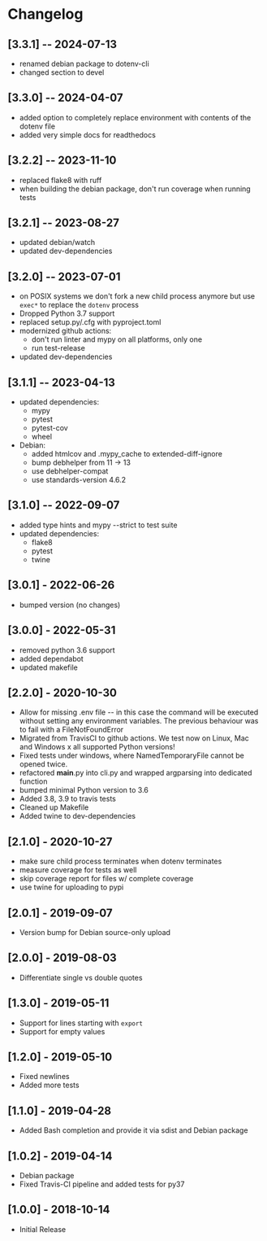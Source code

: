 # Changelog

## [3.3.1] -- 2024-07-13

* renamed debian package to dotenv-cli
* changed section to devel

## [3.3.0] -- 2024-04-07

* added option to completely replace environment with contents of the dotenv
  file
* added very simple docs for readthedocs

## [3.2.2] -- 2023-11-10

* replaced flake8 with ruff
* when building the debian package, don't run coverage when running tests

## [3.2.1] -- 2023-08-27

* updated debian/watch
* updated dev-dependencies

## [3.2.0] -- 2023-07-01

  * on POSIX systems we don't fork a new child process anymore but use `exec*`
    to replace the `dotenv` process
  * Dropped Python 3.7 support
  * replaced setup.py/.cfg with pyproject.toml
  * modernized github actions:
    * don't run linter and mypy on all platforms, only one
    * run test-release
  * updated dev-dependencies

## [3.1.1] -- 2023-04-13

* updated dependencies:
  * mypy
  * pytest
  * pytest-cov
  * wheel
* Debian:
  * added htmlcov and .mypy_cache to extended-diff-ignore
  * bump debhelper from 11 -> 13
  * use debhelper-compat
  * use standards-version 4.6.2

## [3.1.0] -- 2022-09-07

* added type hints and mypy --strict to test suite
* updated dependencies:
  * flake8
  * pytest
  * twine

## [3.0.1] - 2022-06-26

* bumped version (no changes)

## [3.0.0] - 2022-05-31

* removed python 3.6 support
* added dependabot
* updated makefile

## [2.2.0] - 2020-10-30

* Allow for missing .env file -- in this case the command will be executed
  without setting any environment variables. The previous behaviour was to
  fail with a FileNotFoundError
* Migrated from TravisCI to github actions. We test now on Linux, Mac and
  Windows x all supported Python versions!
* Fixed tests under windows, where NamedTemporaryFile cannot be opened twice.
* refactored __main__.py into cli.py and wrapped argparsing into dedicated
  function
* bumped minimal Python version to 3.6
* Added 3.8, 3.9 to travis tests
* Cleaned up Makefile
* Added twine to dev-dependencies

## [2.1.0] - 2020-10-27

* make sure child process terminates when dotenv terminates
* measure coverage for tests as well
* skip coverage report for files w/ complete coverage
* use twine for uploading to pypi

## [2.0.1] - 2019-09-07

* Version bump for Debian source-only upload

## [2.0.0] - 2019-08-03

* Differentiate single vs double quotes

## [1.3.0] - 2019-05-11

* Support for lines starting with `export`
* Support for empty values

## [1.2.0] - 2019-05-10

* Fixed newlines
* Added more tests


## [1.1.0] - 2019-04-28

* Added Bash completion and provide it via sdist and Debian package


## [1.0.2] - 2019-04-14

* Debian package
* Fixed Travis-CI pipeline and added tests for py37


## [1.0.0] - 2018-10-14

* Initial Release
